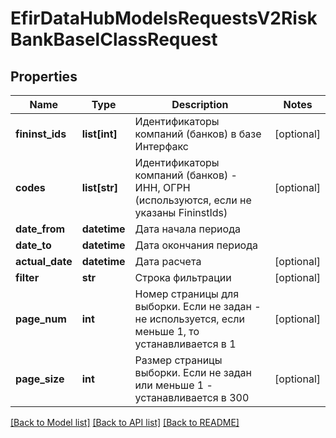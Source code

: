 # EfirDataHubModelsRequestsV2RiskBankBaselClassRequest

## Properties
Name | Type | Description | Notes
------------ | ------------- | ------------- | -------------
**fininst_ids** | **list[int]** | Идентификаторы компаний (банков) в базе Интерфакс | [optional] 
**codes** | **list[str]** | Идентификаторы компаний (банков) - ИНН, ОГРН (используются, если не указаны FininstIds) | [optional] 
**date_from** | **datetime** | Дата начала периода | 
**date_to** | **datetime** | Дата окончания периода | 
**actual_date** | **datetime** | Дата расчета | [optional] 
**filter** | **str** | Строка фильтрации | [optional] 
**page_num** | **int** | Номер страницы для выборки. Если не задан - не используется, если  меньше 1, то устанавливается в 1 | [optional] 
**page_size** | **int** | Размер страницы выборки. Если не задан или меньше 1 - устанавливается в 300 | [optional] 

[[Back to Model list]](../README.md#documentation-for-models) [[Back to API list]](../README.md#documentation-for-api-endpoints) [[Back to README]](../README.md)

